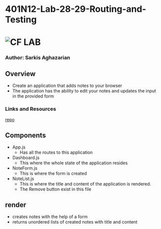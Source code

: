# 401N12-Lab-28-29-Routing-and-Testing
![CF](http://i.imgur.com/7v5ASc8.png) LAB
=================================================
### Author: Sarkis Aghazarian

## Overview
* Create an application that adds notes to your browser
* The application has the ability to edit your notes and updates the input in the provided form

### Links and Resources
[repo](https://github.com/sarkis74/lab-28-401n12)

## Components
* App.js
    * Has all the routes to this application
* Dashboard.js
    * This where the whole state of the application resides
* NoteForm.js
    * This is where the form is created
 * NoteList.js
    * This is where the title and content of the application is rendered.
    * The Remove button exist in this file

## render
* creates notes with the help of a form
* returns unordered lists of created notes with title and content
